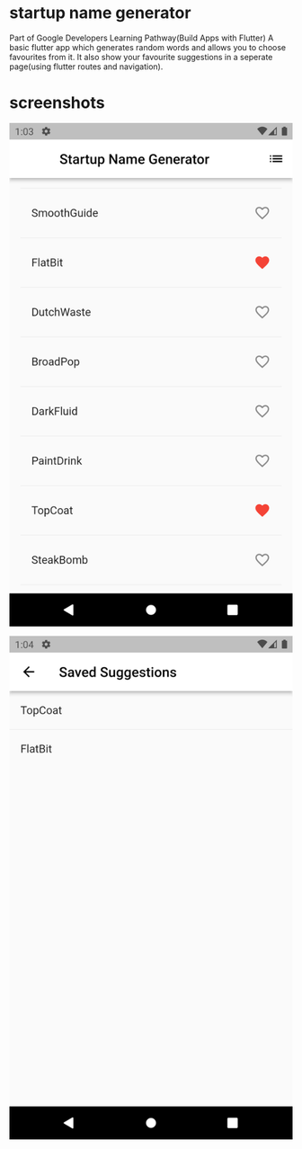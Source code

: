 # startup name generator
Part of Google Developers Learning Pathway(Build Apps with Flutter)
A basic flutter app which generates random words and allows you to choose favourites from it.
It also show your favourite suggestions in a seperate page(using flutter routes and navigation).

# screenshots

![](Screenshots/Screenshot_1665214438.png)

![](Screenshots/Screenshot_1665214456.png)